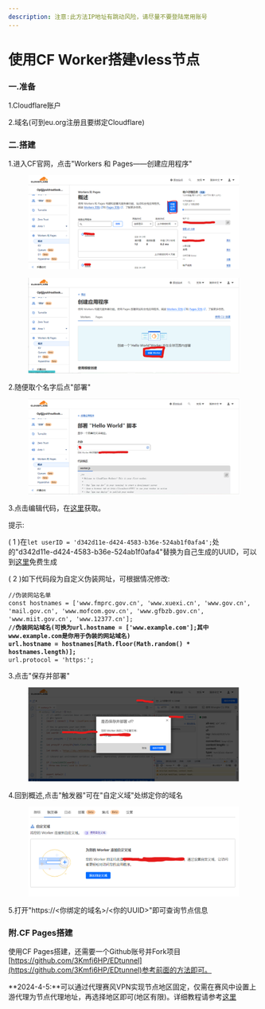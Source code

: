 ```yaml
---
description: 注意:此方法IP地址有跳动风险，请尽量不要登陆常用账号
---
```


# 使用CF Worker搭建vless节点

### 一.准备

1.Cloudflare账户

2.域名(可到eu.org注册且要绑定Cloudflare)

### 二.搭建

1.进入CF官网，点击"Workers 和 Pages——创建应用程序"

<figure><img src="../.gitbook/assets/image (1).png" alt=""><figcaption></figcaption></figure>

<figure><img src="../.gitbook/assets/image (1) (1).png" alt=""><figcaption></figcaption></figure>

2.随便取个名字后点"部署"

<figure><img src="../.gitbook/assets/image (2).png" alt=""><figcaption></figcaption></figure>

3.点击编辑代码，在[这里](https://github.com/3Kmfi6HP/EDtunnel/blob/main/\_worker.js)获取。

提示:

( 1 )在`let userID = 'd342d11e-d424-4583-b36e-524ab1f0afa4';`处的"d342d11e-d424-4583-b36e-524ab1f0afa4"替换为自己生成的UUID，可以到[这里](https://1024tools.com/uuid)免费生成

( 2 )如下代码段为自定义伪装网址，可根据情况修改:

<pre><code>//伪装网站名单
const hostnames = ['www.fmprc.gov.cn', 'www.xuexi.cn', 'www.gov.cn', 'mail.gov.cn', 'www.mofcom.gov.cn', 'www.gfbzb.gov.cn', 'www.miit.gov.cn', 'www.12377.cn'];
<strong>//伪装网站域名(可换为url.hostname = ['www.example.com'];其中www.example.com是你用于伪装的网站域名)
</strong><strong>url.hostname = hostnames[Math.floor(Math.random() * hostnames.length)];
</strong>url.protocol = 'https:';
</code></pre>

3.点击"保存并部署"

<figure><img src="../.gitbook/assets/image (3).png" alt=""><figcaption></figcaption></figure>

4.回到概述,点击"触发器"可在"自定义域"处绑定你的域名

<figure><img src="../.gitbook/assets/image (4).png" alt=""><figcaption></figcaption></figure>

5.打开"https://<你绑定的域名>/<你的UUID>"即可查询节点信息

### 附.CF Pages搭建

使用CF Pages搭建，还需要一个Github账号并Fork项目[https://github.com/3Kmfi6HP/EDtunnel](https://github.com/3Kmfi6HP/EDtunnel)参考前面的方法即可。

**2024-4-5:**可以通过代理赛风VPN实现节点地区固定，仅需在赛风中设置上游代理为节点代理地址，再选择地区即可(地区有限)。详细教程请参考[这里](https://www.youtube.com/watch?v=y7dJvu1dbE0)
